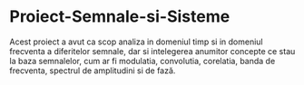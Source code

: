 # Proiect-Semnale-si-Sisteme

Acest proiect a avut ca scop analiza in domeniul timp si in domeniul frecventa a diferitelor semnale, dar si intelegerea anumitor concepte ce stau la baza semnalelor, cum ar fi modulatia, convolutia, corelatia, banda de frecventa, spectrul de amplitudini si de fază.

